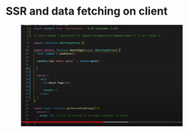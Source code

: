# SSR and data fetching on client

<figure><img src="../../.gitbook/assets/image (8).png" alt=""><figcaption></figcaption></figure>

